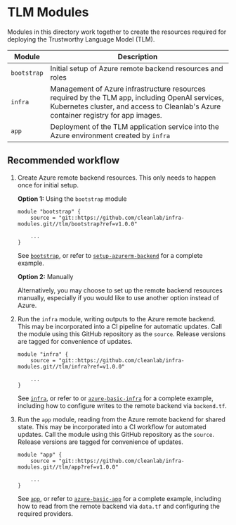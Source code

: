 # TLM Modules

Modules in this directory work together to create the resources required for deploying the Trustworthy Language Model (TLM). 

| Module | Description |
|--------|-------------|
| `bootstrap` | Initial setup of Azure remote backend resources and roles |
| `infra` | Management of Azure infrastructure resources required by the TLM app, including OpenAI services, Kubernetes cluster, and access to Cleanlab's Azure container registry for app images. |
| `app` | Deployment of the TLM application service into the Azure environment created by `infra` |

## Recommended workflow

1. Create Azure remote backend resources. This only needs to happen once for initial setup.

    **Option 1:** Using the `bootstrap` module

    ```
    module "bootstrap" {
        source = "git::https://github.com/cleanlab/infra-modules.git//tlm/bootstrap?ref=v1.0.0"

        ...
    }
    ```

    See [`bootstrap`](./bootstrap/), or refer to [`setup-azurerm-backend`](../examples/tlm/setup-azurerm-backend/) for a complete example.

    **Option 2:** Manually

    Alternatively, you may choose to set up the remote backend resources manually, especially if you would like to use another option instead of Azure. 

2. Run the `infra` module, writing outputs to the Azure remote backend. This may be incorporated into a CI pipeline for automatic updates. Call the module using this GitHub repository as the `source`. Release versions are tagged for convenience of updates.

    ```
    module "infra" {
        source = "git::https://github.com/cleanlab/infra-modules.git//tlm/infra?ref=v1.0.0"

        ...
    }
    ```
    See [`infra`](./infra/), or refer to or [`azure-basic-infra`](../examples/tlm/azure-basic-infra/) for a complete example, including how to configure writes to the remote backend via `backend.tf`.

3. Run the `app` module, reading from the Azure remote backend for shared state. This may be incorporated into a CI workflow for automated updates. Call the module using this GitHub repository as the `source`. Release versions are tagged for convenience of updates.

    ```
    module "app" {
        source = "git::https://github.com/cleanlab/infra-modules.git//tlm/app?ref=v1.0.0"

        ...
    }
    ```

    See [`app`](./app/), or refer to [`azure-basic-app`](../examples/tlm/azure-basic-app/) for a complete example, including how to read from the remote backend via `data.tf` and configuring the required providers.

